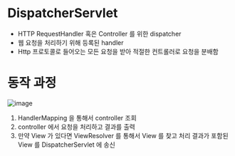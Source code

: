 # DispatcherServlet

- HTTP RequestHandler 혹은 Controller 를 위한 dispatcher
- 웹 요청을 처리하기 위해 등록된 handler
- Http 프로토콜로 들어오는 모든 요청을 받아 적절한 컨트롤러로 요청을 분배함

# 동작 과정

![image](https://user-images.githubusercontent.com/48385288/204817352-77d06e72-9bb8-4b52-8978-438241d85acc.png)

1. HandlerMapping 을 통해서 controller 조회
2. controller 에서 요청을 처리하고 결과를 출력
3. 만약 View 가 있다면 ViewResolver 를 통해서 View 를 찾고 처리 결과가 포함된 View 를 DispatcherServlet 에 송신

